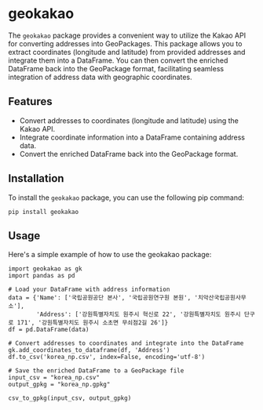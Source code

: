 # geokakao

The `geokakao` package provides a convenient way to utilize the Kakao API for converting addresses into GeoPackages. This package allows you to extract coordinates (longitude and latitude) from provided addresses and integrate them into a DataFrame. You can then convert the enriched DataFrame back into the GeoPackage format, facilitating seamless integration of address data with geographic coordinates.

## Features

- Convert addresses to coordinates (longitude and latitude) using the Kakao API.
- Integrate coordinate information into a DataFrame containing address data.
- Convert the enriched DataFrame back into the GeoPackage format.

## Installation

To install the `geokakao` package, you can use the following pip command:

```
pip install geokakao
```

## Usage

Here's a simple example of how to use the geokakao package:
```
import geokakao as gk
import pandas as pd

# Load your DataFrame with address information
data = {'Name': ['국립공원공단 본사', '국립공원연구원 본원', '치악산국립공원사무소'],
        'Address': ['강원특별자치도 원주시 혁신로 22', '강원특별자치도 원주시 단구로 171', '강원특별자치도 원주시 소초면 무쇠점2길 26']}
df = pd.DataFrame(data)

# Convert addresses to coordinates and integrate into the DataFrame
gk.add_coordinates_to_dataframe(df, 'Address')
df.to_csv('korea_np.csv', index=False, encoding='utf-8')

# Save the enriched DataFrame to a GeoPackage file
input_csv = "korea_np.csv"
output_gpkg = "korea_np.gpkg"

csv_to_gpkg(input_csv, output_gpkg)
```
